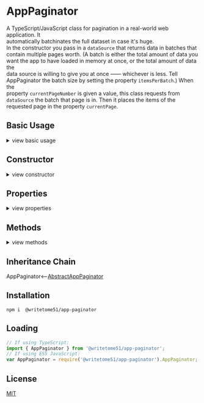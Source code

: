 # AppPaginator

 A TypeScript/JavaScript class for pagination in a real-world web application. It  
 automatically batchinates the full dataset in case it's huge.  
 In the constructor you pass in a `dataSource` that returns data in batches that  
 contain multiple pages worth. (A batch is either the total amount of data you  
 want the app to have loaded in memory at once, or the total amount of data the  
 data source is willing to give you at once —— whichever is less. Tell  
 AppPaginator the batch size by setting the property `itemsPerBatch`.) When the  
 property `currentPageNumber` is given a value, this class requests from  
 `dataSource` the batch that page is in. Then it places the items of the  
 requested page in the property `currentPage`.


## Basic Usage
<details>
<summary>view basic usage</summary>

```ts
// Get an instance (see constructor for dataSource details):
let appPaginator = new AppPaginator(dataSource);

// Make sure itemsPerPage has the value you want:
appPaginator.itemsPerPage = 10;

appPaginator.itemsPerBatch = 200;

appPaginator.currentPageNumber = 1;

// Show the first page in the console:
console.log(appPaginator.currentPage); // `[item1, item2, item3, item4,...]`

// Create string telling us the page we're seeing:
'Page: ' + appPaginator.currentPageNumber + ' of ' + appPaginator.totalPages

// The user performs a search to narrow down the dataset.
// You want the paginator to react to this, so you do a reset:
appPaginator.reset();
```
</details>


## Constructor
<details>
<summary>view constructor</summary>

```ts
dataSource: {

    getBatch: (batchNumber: number, itemsPerBatch: number, isLastBatch: boolean) => any[];
        // The number of items `getBatch()` returns must match `itemsPerBatch`.  If
        // `isLastBatch` is true, it must only return the remaining items in the dataset
        // and ignore itemsPerBatch.

    dataTotal: number;
        // `dataTotal`: number of items in entire dataset, not the batch.
        // This must stay accurate after actions that change the total, such as searches.
}
```
</details>


## Properties
<details>
<summary>view properties</summary>

```ts
itemsPerPage: number
    // Default is 25.

itemsPerBatch: number
    // Total number of items the app can have loaded in memory.
    // If your data source doesn't allow you to request batches the size of multiple
    // pages, set this to same value as this.itemsPerPage.
    // NOTE: if this isn't evenly divisible by this.itemsPerPage, its value is 
    // lowered until it is.

currentPageNumber: number
    // Setting this automatically updates this.currentPage

currentPage: any[] // read-only
    // All items in the current page.

totalPages: number // read-only
```
</details>


## Methods
<details>
<summary>view methods</summary>

```ts
reset() : void
    // reloads the first batch and sets this.currentPageNumber to 1.
    // Intended to be called after the order of the dataset changes (like 
    // after sorting), or after the total number of items changes (like after 
    // a search).
```
</details>


## Inheritance Chain

AppPaginator<--[AbstractAppPaginator](https://github.com/writetome51/abstract-app-paginator#abstractapppaginator)


## Installation
`npm i  @writetome51/app-paginator`


## Loading
```ts
// If using TypeScript:
import { AppPaginator } from '@writetome51/app-paginator';
// If using ES5 JavaScript:
var AppPaginator = require('@writetome51/app-paginator').AppPaginator;
```


## License
[MIT](https://choosealicense.com/licenses/mit/)
